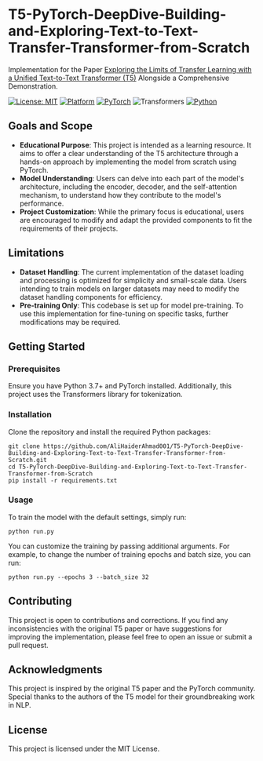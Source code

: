 # T5-PyTorch-DeepDive-Building-and-Exploring-Text-to-Text-Transfer-Transformer-from-Scratch
Implementation for the Paper [Exploring the Limits of Transfer Learning with a Unified Text-to-Text Transformer (T5)](https://arxiv.org/abs/1910.10683) Alongside a Comprehensive Demonstration.

[![License: MIT](https://img.shields.io/badge/License-MIT-black.svg)](https://opensource.org/licenses/MIT)
[![Platform](https://img.shields.io/badge/Platform-Ubuntu-orange.svg)](https://www.ubuntu.com/)
[![PyTorch](https://img.shields.io/badge/PyTorch-2.1-red.svg)](https://pytorch.org/)
![Transformers](https://img.shields.io/badge/transformers-4.36-yellow.svg)
[![Python](https://img.shields.io/badge/Python-3-blue.svg)](https://www.python.org/)


## Goals and Scope

- **Educational Purpose**: This project is intended as a learning resource. It aims to offer a clear understanding of the T5 architecture through a hands-on approach by implementing the model from scratch using PyTorch.
- **Model Understanding**: Users can delve into each part of the model's architecture, including the encoder, decoder, and the self-attention mechanism, to understand how they contribute to the model's performance.
- **Project Customization**: While the primary focus is educational, users are encouraged to modify and adapt the provided components to fit the requirements of their projects.

## Limitations

- **Dataset Handling**: The current implementation of the dataset loading and processing is optimized for simplicity and small-scale data. Users intending to train models on larger datasets may need to modify the dataset handling components for efficiency.
- **Pre-training Only**: This codebase is set up for model pre-training. To use this implementation for fine-tuning on specific tasks, further modifications may be required.

## Getting Started

### Prerequisites

Ensure you have Python 3.7+ and PyTorch installed. Additionally, this project uses the Transformers library for tokenization.

### Installation

Clone the repository and install the required Python packages:

```
git clone https://github.com/AliHaiderAhmad001/T5-PyTorch-DeepDive-Building-and-Exploring-Text-to-Text-Transfer-Transformer-from-Scratch.git
cd T5-PyTorch-DeepDive-Building-and-Exploring-Text-to-Text-Transfer-Transformer-from-Scratch
pip install -r requirements.txt
```

### Usage

To train the model with the default settings, simply run:

```
python run.py
```

You can customize the training by passing additional arguments. For example, to change the number of training epochs and batch size, you can run:

```
python run.py --epochs 3 --batch_size 32
```

## Contributing

This project is open to contributions and corrections. If you find any inconsistencies with the original T5 paper or have suggestions for improving the implementation, please feel free to open an issue or submit a pull request.

## Acknowledgments

This project is inspired by the original T5 paper and the PyTorch community. Special thanks to the authors of the T5 model for their groundbreaking work in NLP.

## License

This project is licensed under the MIT License.



